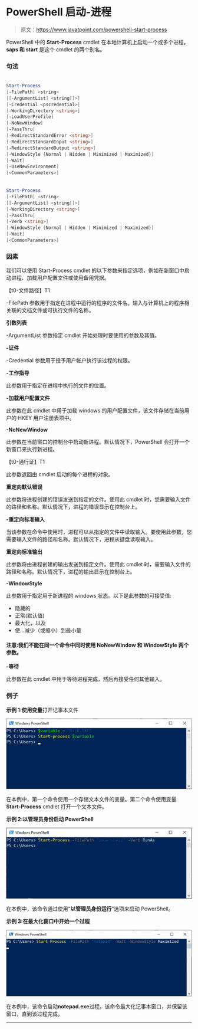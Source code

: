 # PowerShell 启动-进程

> 原文：<https://www.javatpoint.com/powershell-start-process>

PowerShell 中的 **Start-Process** cmdlet 在本地计算机上启动一个或多个进程。 **saps 和 start** 是这个 cmdlet 的两个别名。

### 句法

```ps1

Start-Process 
[-FilePath] <string> 
[[-ArgumentList] <string[]>] 
[-Credential <pscredential>] 
[-WorkingDirectory <string>] 
[-LoadUserProfile] 
[-NoNewWindow] 
[-PassThru] 
[-RedirectStandardError <string>] 
[-RedirectStandardInput <string>] 
[-RedirectStandardOutput <string>] 
[-WindowStyle {Normal | Hidden | Minimized | Maximized}] 
[-Wait]
[-UseNewEnvironment]  
[<CommonParameters>]

```

```ps1

Start-Process 
[-FilePath] <string> 
[[-ArgumentList] <string[]>]
[-WorkingDirectory <string>] 
[-PassThru] 
[-Verb <string>] 
[-WindowStyle {Normal | Hidden | Minimized | Maximized}] 
[-Wait]  
[<CommonParameters>]

```

### 因素

我们可以使用 Start-Process cmdlet 的以下参数来指定选项，例如在新窗口中启动进程、加载用户配置文件或使用备用凭据。

【t0-文件路径】T1

-FilePath 参数用于指定在进程中运行的程序的文件名。输入与计算机上的程序相关联的文档文件或可执行文件的名称。

**引数列表**

-ArgumentList 参数指定 cmdlet 开始处理时要使用的参数及其值。

**-证件**

-Credential 参数用于授予用户帐户执行该过程的权限。

**-工作指导**

此参数用于指定在进程中执行的文件的位置。

**-加载用户配置文件**

此参数在此 cmdlet 中用于加载 windows 的用户配置文件，该文件存储在当前用户的 HKEY 用户注册表项中。

**-NoNewWindow**

此参数在当前窗口的控制台中启动新进程。默认情况下，PowerShell 会打开一个新窗口来执行新进程。

【t0-通行证】T1

此参数返回由 cmdlet 启动的每个进程的对象。

**重定向默认错误**

此参数将进程创建的错误发送到指定的文件。使用此 cmdlet 时，您需要输入文件的路径和名称。默认情况下，进程的错误显示在控制台上。

**-重定向标准输入**

当该参数在命令中使用时，进程可以从指定的文件中读取输入。要使用此参数，您需要输入文件的路径和名称。默认情况下，进程从键盘读取输入。

**重定向标准输出**

此参数将由进程创建的输出发送到指定文件。使用此 cmdlet 时，需要输入文件的路径和名称。默认情况下，进程的输出显示在控制台上。

**-WindowStyle**

此参数用于指定用于新进程的 windows 状态。以下是此参数的可接受值:

*   隐藏的
*   正常(默认值)
*   最大化，以及
*   使...减少（或缩小）到最小量

#### 注意:我们不能在同一个命令中同时使用 NoNewWindow 和 WindowStyle 两个参数。

**-等待**

此参数在此 cmdlet 中用于等待进程完成，然后再接受任何其他输入。

### 例子

**示例 1:使用变量**打开记事本文件

![PowerShell Start-Process](img/aceeb0ae940794e180c6349880f41409.png)

在本例中，第一个命令使用一个存储文本文件的变量。第二个命令使用变量 **Start-Process** cmdlet 打开一个文本文件。

**示例 2:以管理员身份启动 PowerShell**

![PowerShell Start-Process](img/af8955819645b49c4f4fda0da5a6a003.png)

在本例中，该命令通过使用“**以管理员身份运行**”选项来启动 PowerShell。

**示例 3:在最大化窗口中开始一个过程**

![PowerShell Start-Process](img/65aa38dc4bf4429895628c1c0760f7c5.png)

在本例中，该命令启动**notepad.exe**过程。该命令最大化记事本窗口，并保留该窗口，直到该过程完成。

* * *